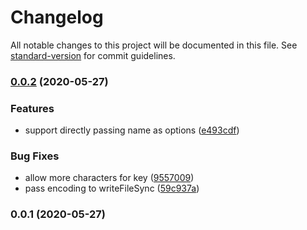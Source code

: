 # Changelog

All notable changes to this project will be documented in this file. See [standard-version](https://github.com/conventional-changelog/standard-version) for commit guidelines.

### [0.0.2](https://github.com/nuxt-contrib/rc9/compare/v0.0.1...v0.0.2) (2020-05-27)


### Features

* support directly passing name as options ([e493cdf](https://github.com/nuxt-contrib/rc9/commit/e493cdf8fda7bda4eb2b95148485d8a008feff4c))


### Bug Fixes

* allow more characters for key ([9557009](https://github.com/nuxt-contrib/rc9/commit/955700996ff0b9f3c34135adb42146d718df83a7))
* pass encoding to writeFileSync ([59c937a](https://github.com/nuxt-contrib/rc9/commit/59c937a9a434e28d9e083db66b552383b61a975f))

### 0.0.1 (2020-05-27)
